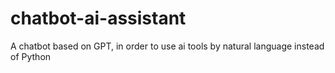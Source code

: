# chatbot-ai-assistant
A chatbot based on GPT, in order to use ai tools by natural language instead of Python
